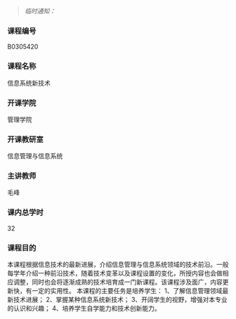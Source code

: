 >*临时通知：*

### 课程编号
B0305420
### 课程名称
信息系统新技术
### 开课学院
管理学院
### 开课教研室
信息管理与信息系统
### 主讲教师
毛峰
### 课内总学时
32
### 课程目的
本课程根据信息技术的最新进展，介绍信息管理与信息系统领域的技术前沿。一般每学年介绍一种前沿技术，随着技术变革以及课程设置的变化，所授内容也会做相应调整，同时也会将逐渐成熟的技术培育成一门新课程。该课程涉及面广，内容更新快，有一定的实用性。
本课程的主要任务是培养学生：
1、了解信息管理领域最新技术进展；
2、掌握某种信息系统新技术；
3、开阔学生的视野，增强对本专业的认识和兴趣；
4、培养学生自学能力和技术创新能力。


